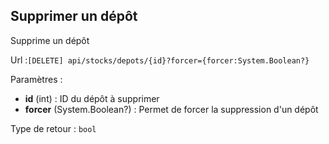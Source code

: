 ## <span id='supprimerdepot'>Supprimer un dépôt</span>

Supprime un dépôt

Url :`[DELETE] api/stocks/depots/{id}?forcer={forcer:System.Boolean?}`

Paramètres : 

- **id** (int) : ID du dépôt à supprimer
- **forcer** (System.Boolean?) : Permet de forcer la suppression d'un dépôt

Type de retour : `bool`

